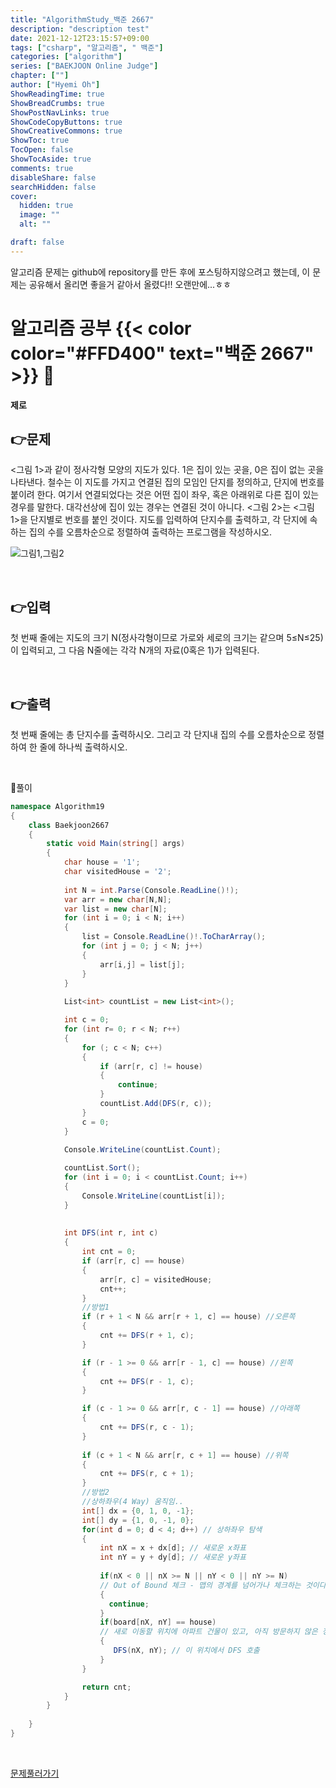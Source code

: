 ```yaml
---
title: "AlgorithmStudy_백준 2667"
description: "description test"
date: 2021-12-12T23:15:57+09:00
tags: ["csharp", "알고리즘", " 백준"]
categories: ["algorithm"]
series: ["BAEKJOON Online Judge"]
chapter: [""]
author: ["Hyemi Oh"]
ShowReadingTime: true
ShowBreadCrumbs: true
ShowPostNavLinks: true
ShowCodeCopyButtons: true
ShowCreativeCommons: true
ShowToc: true
TocOpen: false
ShowTocAside: true
comments: true
disableShare: false
searchHidden: false
cover:
  hidden: true
  image: ""
  alt: ""

draft: false
---
```


알고리즘 문제는 github에 repository를 만든 후에 포스팅하지않으려고 했는데, 이 문제는 공유해서 올리면 좋을거 같아서 올렸다!! 오랜만에...ㅎㅎ

# 알고리즘 공부 {{< color color="#FFD400" text="백준 2667" >}} 🧐
#### 제로

## 👉문제
<그림 1>과 같이 정사각형 모양의 지도가 있다. 1은 집이 있는 곳을, 0은 집이 없는 곳을 나타낸다. 철수는 이 지도를 가지고 연결된 집의 모임인 단지를 정의하고, 단지에 번호를 붙이려 한다. 여기서 연결되었다는 것은 어떤 집이 좌우, 혹은 아래위로 다른 집이 있는 경우를 말한다. 대각선상에 집이 있는 경우는 연결된 것이 아니다. <그림 2>는 <그림 1>을 단지별로 번호를 붙인 것이다. 지도를 입력하여 단지수를 출력하고, 각 단지에 속하는 집의 수를 오름차순으로 정렬하여 출력하는 프로그램을 작성하시오.  

![그림1,그림2](/images/algorithm19.png)

<br>

## 👉입력  
첫 번째 줄에는 지도의 크기 N(정사각형이므로 가로와 세로의 크기는 같으며 5≤N≤25)이 입력되고, 그 다음 N줄에는 각각 N개의 자료(0혹은 1)가 입력된다. 


<br>

## 👉출력
첫 번째 줄에는 총 단지수를 출력하시오. 그리고 각 단지내 집의 수를 오름차순으로 정렬하여 한 줄에 하나씩 출력하시오.  

<br>

🍑풀이
```csharp
namespace Algorithm19
{
    class Baekjoon2667
    {
        static void Main(string[] args)
        {
            char house = '1';
            char visitedHouse = '2';
            
            int N = int.Parse(Console.ReadLine()!);
            var arr = new char[N,N];
            var list = new char[N];
            for (int i = 0; i < N; i++)
            {
                list = Console.ReadLine()!.ToCharArray();
                for (int j = 0; j < N; j++)
                {
                    arr[i,j] = list[j];
                }
            }
            
            List<int> countList = new List<int>();

            int c = 0;
            for (int r= 0; r < N; r++)
            {
                for (; c < N; c++)
                {
                    if (arr[r, c] != house)
                    {
                        continue;
                    }
                    countList.Add(DFS(r, c));
                }
                c = 0;
            }
            
            Console.WriteLine(countList.Count);

            countList.Sort();
            for (int i = 0; i < countList.Count; i++)
            {
                Console.WriteLine(countList[i]);
            }
            
        
            int DFS(int r, int c)
            {
                int cnt = 0;
                if (arr[r, c] == house)
                {
                    arr[r, c] = visitedHouse;
                    cnt++;
                }
                //방법1 
                if (r + 1 < N && arr[r + 1, c] == house) //오른쪽
                {
                    cnt += DFS(r + 1, c);
                }

                if (r - 1 >= 0 && arr[r - 1, c] == house) //왼쪽
                {
                    cnt += DFS(r - 1, c);
                }

                if (c - 1 >= 0 && arr[r, c - 1] == house) //아래쪽
                {
                    cnt += DFS(r, c - 1);
                }
                
                if (c + 1 < N && arr[r, c + 1] == house) //위쪽
                {
                    cnt += DFS(r, c + 1);
                }
                //방법2
                //상하좌우(4 Way) 움직임..
                int[] dx = {0, 1, 0, -1};
                int[] dy = {1, 0, -1, 0};
                for(int d = 0; d < 4; d++) // 상하좌우 탐색
                {
                    int nX = x + dx[d]; // 새로운 x좌표
                    int nY = y + dy[d]; // 새로운 y좌표
                
                    if(nX < 0 || nX >= N || nY < 0 || nY >= N) 
                    // Out of Bound 체크 - 맵의 경계를 넘어가나 체크하는 것이다.
                    {    
                      continue;
                    }
                    if(board[nX, nY] == house) 
                    // 새로 이동할 위치에 아파트 건물이 있고, 아직 방문하지 않은 정점이라면
                    {   
                       DFS(nX, nY); // 이 위치에서 DFS 호출
                    }
                }

                return cnt;
            }
        }
       
    }
}

```

<br>

[문제풀러가기](https://www.acmicpc.net/problem/2667)
